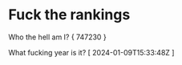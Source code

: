 # Fuck the rankings

Who the hell am I?
{ 747230 }

What fucking year is it?
[ 2024-01-09T15:33:48Z ]
